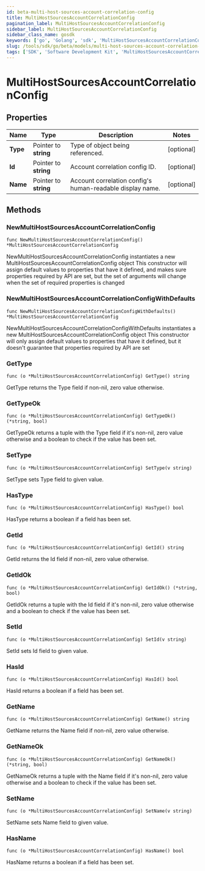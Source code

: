 ```yaml
---
id: beta-multi-host-sources-account-correlation-config
title: MultiHostSourcesAccountCorrelationConfig
pagination_label: MultiHostSourcesAccountCorrelationConfig
sidebar_label: MultiHostSourcesAccountCorrelationConfig
sidebar_class_name: gosdk
keywords: ['go', 'Golang', 'sdk', 'MultiHostSourcesAccountCorrelationConfig', 'BetaMultiHostSourcesAccountCorrelationConfig'] 
slug: /tools/sdk/go/beta/models/multi-host-sources-account-correlation-config
tags: ['SDK', 'Software Development Kit', 'MultiHostSourcesAccountCorrelationConfig', 'BetaMultiHostSourcesAccountCorrelationConfig']
---
```


# MultiHostSourcesAccountCorrelationConfig

## Properties

Name | Type | Description | Notes
------------ | ------------- | ------------- | -------------
**Type** | Pointer to **string** | Type of object being referenced. | [optional] 
**Id** | Pointer to **string** | Account correlation config ID. | [optional] 
**Name** | Pointer to **string** | Account correlation config's human-readable display name. | [optional] 

## Methods

### NewMultiHostSourcesAccountCorrelationConfig

`func NewMultiHostSourcesAccountCorrelationConfig() *MultiHostSourcesAccountCorrelationConfig`

NewMultiHostSourcesAccountCorrelationConfig instantiates a new MultiHostSourcesAccountCorrelationConfig object
This constructor will assign default values to properties that have it defined,
and makes sure properties required by API are set, but the set of arguments
will change when the set of required properties is changed

### NewMultiHostSourcesAccountCorrelationConfigWithDefaults

`func NewMultiHostSourcesAccountCorrelationConfigWithDefaults() *MultiHostSourcesAccountCorrelationConfig`

NewMultiHostSourcesAccountCorrelationConfigWithDefaults instantiates a new MultiHostSourcesAccountCorrelationConfig object
This constructor will only assign default values to properties that have it defined,
but it doesn't guarantee that properties required by API are set

### GetType

`func (o *MultiHostSourcesAccountCorrelationConfig) GetType() string`

GetType returns the Type field if non-nil, zero value otherwise.

### GetTypeOk

`func (o *MultiHostSourcesAccountCorrelationConfig) GetTypeOk() (*string, bool)`

GetTypeOk returns a tuple with the Type field if it's non-nil, zero value otherwise
and a boolean to check if the value has been set.

### SetType

`func (o *MultiHostSourcesAccountCorrelationConfig) SetType(v string)`

SetType sets Type field to given value.

### HasType

`func (o *MultiHostSourcesAccountCorrelationConfig) HasType() bool`

HasType returns a boolean if a field has been set.

### GetId

`func (o *MultiHostSourcesAccountCorrelationConfig) GetId() string`

GetId returns the Id field if non-nil, zero value otherwise.

### GetIdOk

`func (o *MultiHostSourcesAccountCorrelationConfig) GetIdOk() (*string, bool)`

GetIdOk returns a tuple with the Id field if it's non-nil, zero value otherwise
and a boolean to check if the value has been set.

### SetId

`func (o *MultiHostSourcesAccountCorrelationConfig) SetId(v string)`

SetId sets Id field to given value.

### HasId

`func (o *MultiHostSourcesAccountCorrelationConfig) HasId() bool`

HasId returns a boolean if a field has been set.

### GetName

`func (o *MultiHostSourcesAccountCorrelationConfig) GetName() string`

GetName returns the Name field if non-nil, zero value otherwise.

### GetNameOk

`func (o *MultiHostSourcesAccountCorrelationConfig) GetNameOk() (*string, bool)`

GetNameOk returns a tuple with the Name field if it's non-nil, zero value otherwise
and a boolean to check if the value has been set.

### SetName

`func (o *MultiHostSourcesAccountCorrelationConfig) SetName(v string)`

SetName sets Name field to given value.

### HasName

`func (o *MultiHostSourcesAccountCorrelationConfig) HasName() bool`

HasName returns a boolean if a field has been set.


